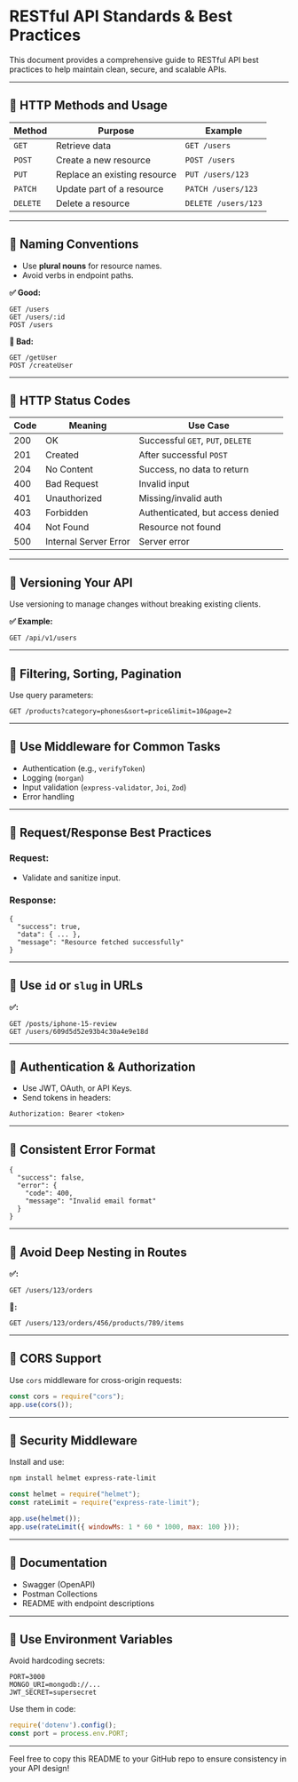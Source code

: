 # RESTful API Standards & Best Practices

This document provides a comprehensive guide to RESTful API best practices to help maintain clean, secure, and scalable APIs.

---

## 📌 HTTP Methods and Usage

| Method   | Purpose                      | Example             |
| -------- | ---------------------------- | ------------------- |
| `GET`    | Retrieve data                | `GET /users`        |
| `POST`   | Create a new resource        | `POST /users`       |
| `PUT`    | Replace an existing resource | `PUT /users/123`    |
| `PATCH`  | Update part of a resource    | `PATCH /users/123`  |
| `DELETE` | Delete a resource            | `DELETE /users/123` |

---

## 📌 Naming Conventions

* Use **plural nouns** for resource names.
* Avoid verbs in endpoint paths.

**✅ Good:**

```
GET /users
GET /users/:id
POST /users
```

**🚫 Bad:**

```
GET /getUser
POST /createUser
```

---

## 📌 HTTP Status Codes

| Code | Meaning               | Use Case                          |
| ---- | --------------------- | --------------------------------- |
| 200  | OK                    | Successful `GET`, `PUT`, `DELETE` |
| 201  | Created               | After successful `POST`           |
| 204  | No Content            | Success, no data to return        |
| 400  | Bad Request           | Invalid input                     |
| 401  | Unauthorized          | Missing/invalid auth              |
| 403  | Forbidden             | Authenticated, but access denied  |
| 404  | Not Found             | Resource not found                |
| 500  | Internal Server Error | Server error                      |

---

## 📌 Versioning Your API

Use versioning to manage changes without breaking existing clients.

**✅ Example:**

```
GET /api/v1/users
```

---

## 📌 Filtering, Sorting, Pagination

Use query parameters:

```
GET /products?category=phones&sort=price&limit=10&page=2
```

---

## 📌 Use Middleware for Common Tasks

* Authentication (e.g., `verifyToken`)
* Logging (`morgan`)
* Input validation (`express-validator`, `Joi`, `Zod`)
* Error handling

---

## 📌 Request/Response Best Practices

### Request:

* Validate and sanitize input.

### Response:

```
{
  "success": true,
  "data": { ... },
  "message": "Resource fetched successfully"
}
```

---

## 📌 Use `id` or `slug` in URLs

**✅:**

```
GET /posts/iphone-15-review
GET /users/609d5d52e93b4c30a4e9e18d
```

---

## 📌 Authentication & Authorization

* Use JWT, OAuth, or API Keys.
* Send tokens in headers:

```
Authorization: Bearer <token>
```

---

## 📌 Consistent Error Format

```
{
  "success": false,
  "error": {
    "code": 400,
    "message": "Invalid email format"
  }
}
```

---

## 📌 Avoid Deep Nesting in Routes

**✅:**

```
GET /users/123/orders
```

**🚫:**

```
GET /users/123/orders/456/products/789/items
```

---

## 📌 CORS Support

Use `cors` middleware for cross-origin requests:

```js
const cors = require("cors");
app.use(cors());
```

---

## 📌 Security Middleware

Install and use:

```bash
npm install helmet express-rate-limit
```

```js
const helmet = require("helmet");
const rateLimit = require("express-rate-limit");

app.use(helmet());
app.use(rateLimit({ windowMs: 1 * 60 * 1000, max: 100 }));
```

---

## 📌 Documentation

* Swagger (OpenAPI)
* Postman Collections
* README with endpoint descriptions

---

## 📌 Use Environment Variables

Avoid hardcoding secrets:

```
PORT=3000
MONGO_URI=mongodb://...
JWT_SECRET=supersecret
```

Use them in code:

```js
require('dotenv').config();
const port = process.env.PORT;
```

---

Feel free to copy this README to your GitHub repo to ensure consistency in your API design!
